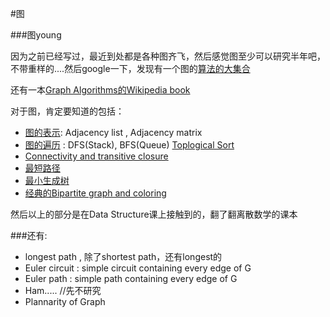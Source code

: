 #图

###图young

因为之前已经写过，最近到处都是各种图齐飞，然后感觉图至少可以研究半年吧，不带重样的....然后google一下，发现有一个图的[算法的大集合][id1]

还有一本[Graph Algorithms的Wikipedia book][id2]



[id1]:https://en.wikipedia.org/wiki/Category:Graph_algorithms
[id2]:https://en.wikipedia.org/wiki/Book:Graph_Algorithms

对于图，肯定要知道的包括：

- [图的表示][id3]: Adjacency list , Adjacency matrix
- [图的遍历][id4] : DFS(Stack), BFS(Queue) [Toplogical Sort][id5] 
- [Connectivity and transitive closure][id6]
- [最短路径][id7]
- [最小生成树][id8]
- [经典的Bipartite graph and coloring][id9]

然后以上的部分是在Data Structure课上接触到的，翻了翻离散数学的课本

###还有:

- longest path , 除了shortest path，还有longest的
- Euler circuit  : simple circuit containing every edge of G
- Euler path : simple path containing every edge of G
- Ham..... //先不研究
- Plannarity of Graph




[id3]:http://krisyu.github.io/2015/图的表示/
[id4]:http://krisyu.github.io/2015/图的遍历/
[id5]:http://krisyu.github.io/2015/topological_sort/
[id6]:http://krisyu.github.io/2015/有向图_strong_connectivity_和_transitive_closure/
[id7]:http://krisyu.github.io/2015/最短路径/
[id8]:http://krisyu.github.io/2015/最小生成树/
[id9]:http://krisyu.github.io/2015/Bipartite%20graph%20and%20coloring%20problem/
